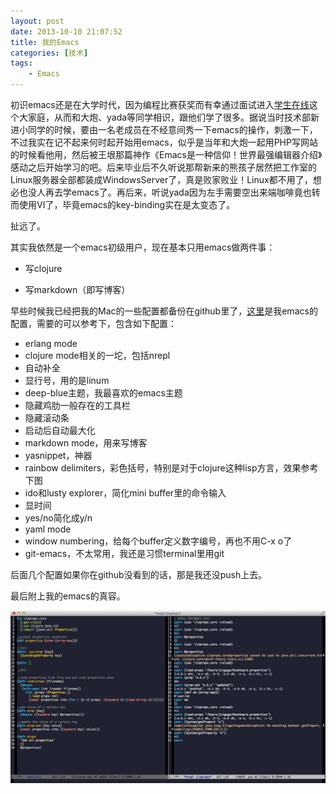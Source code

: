 ```yaml
---
layout: post
date: 2013-10-10 21:07:52
title: 我的Emacs
categories: [技术]
tags:
	- Emacs
---
```


初识emacs还是在大学时代，因为编程比赛获奖而有幸通过面试进入[学生在线](http://online.cumt.edu.cn)这个大家庭，从而和大炮、yada等同学相识，跟他们学了很多。据说当时技术部新进小同学的时候，要由一名老成员在不经意间秀一下emacs的操作，刺激一下，不过我实在记不起来何时起开始用emacs，似乎是当年和大炮一起用PHP写网站的时候看他用，然后被王垠那篇神作《Emacs是一种信仰！世界最强编辑器介绍》感动之后开始学习的吧。后来毕业后不久听说那帮新来的熊孩子居然把工作室的Linux服务器全部都装成WindowsServer了，真是败家败业！Linux都不用了，想必也没人再去学emacs了。再后来，听说yada因为左手需要空出来端咖啡竟也转而使用VI了，毕竟emacs的key-binding实在是太变态了。

扯远了。

其实我依然是一个emacs初级用户，现在基本只用emacs做两件事：

* 写clojure

* 写markdown（即写博客）

早些时候我已经把我的Mac的一些配置都备份在github里了，[这里](https://github.com/jingege/myconfig/blob/master/emacs/mac/.emacs)是我emacs的配置，需要的可以参考下，包含如下配置：

* erlang mode
* clojure mode相关的一坨，包括nrepl
* 自动补全
* 显行号，用的是linum
* deep-blue主题，我最喜欢的emacs主题
* 隐藏鸡肋一般存在的工具栏
* 隐藏滚动条
* 启动后自动最大化
* markdown mode，用来写博客
* yasnippet，神器
* rainbow delimiters，彩色括号，特别是对于clojure这种lisp方言，效果参考下图
* ido和lusty explorer，简化mini buffer里的命令输入
* 显时间
* yes/no简化成y/n
* yaml mode
* window numbering，给每个buffer定义数字编号，再也不用C-x o了
* git-emacs，不太常用，我还是习惯terminal里用git

后面几个配置如果你在github没看到的话，那是我还没push上去。

最后附上我的emacs的真容。

[![Emacs](/images/myemacs.png)](/images/myemacs.png)

